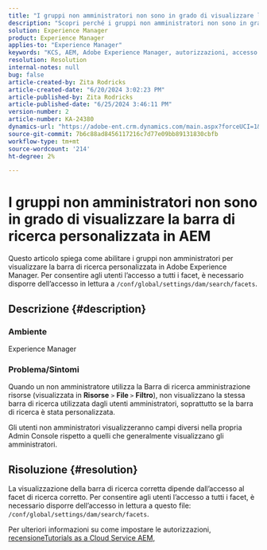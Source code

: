 ```yaml
---
title: "I gruppi non amministratori non sono in grado di visualizzare la barra di ricerca personalizzata in AEM"
description: "Scopri perché i gruppi non amministratori non sono in grado di visualizzare la barra di ricerca personalizzata in Adobe Experience Manager."
solution: Experience Manager
product: Experience Manager
applies-to: "Experience Manager"
keywords: "KCS, AEM, Adobe Experience Manager, autorizzazioni, accesso in lettura, gruppo di utenti, facet di ricerca, attività amministrative, accesso a AEM, metadati, barra di ricerca personalizzata, utenti non amministratori, barra di ricerca amministrazione risorse, ricerca, filtro"
resolution: Resolution
internal-notes: null
bug: false
article-created-by: Zita Rodricks
article-created-date: "6/20/2024 3:02:23 PM"
article-published-by: Zita Rodricks
article-published-date: "6/25/2024 3:46:11 PM"
version-number: 2
article-number: KA-24380
dynamics-url: "https://adobe-ent.crm.dynamics.com/main.aspx?forceUCI=1&pagetype=entityrecord&etn=knowledgearticle&id=7fa01516-162f-ef11-840a-0022480aed6f"
source-git-commit: 7b6c88ad8456117216c7d77e09bb89131830cbfb
workflow-type: tm+mt
source-wordcount: '214'
ht-degree: 2%

---
```


# I gruppi non amministratori non sono in grado di visualizzare la barra di ricerca personalizzata in AEM


Questo articolo spiega come abilitare i gruppi non amministratori per visualizzare la barra di ricerca personalizzata in Adobe Experience Manager. Per consentire agli utenti l’accesso a tutti i facet, è necessario disporre dell’accesso in lettura a `/conf/global/settings/dam/search/facets`.

## Descrizione {#description}


### Ambiente

Experience Manager

### Problema/Sintomi

Quando un non amministratore utilizza la Barra di ricerca amministrazione risorse (visualizzata in <b>Risorse</b> `>` <b> File </b>`>` <b> Filtro</b>), non visualizzano la stessa barra di ricerca utilizzata dagli utenti amministratori, soprattutto se la barra di ricerca è stata personalizzata.

Gli utenti non amministratori visualizzeranno campi diversi nella propria Admin Console rispetto a quelli che generalmente visualizzano gli amministratori.


## Risoluzione {#resolution}


La visualizzazione della barra di ricerca corretta dipende dall’accesso al facet di ricerca corretto. Per consentire agli utenti l’accesso a tutti i facet, è necessario disporre dell’accesso in lettura a questo file: `/conf/global/settings/dam/search/facets`.

Per ulteriori informazioni su come impostare le autorizzazioni, [recensione](https://experienceleague.adobe.com/en/docs/experience-manager-learn/cloud-service/accessing/overview)[Tutorials as a Cloud Service AEM,](https://experienceleague.adobe.com/en/docs/experience-manager-learn/cloud-service/accessing/overview)

